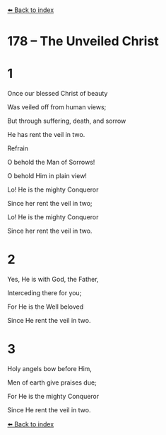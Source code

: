 [⬅️ Back to index](../README.md)

# 178 – The Unveiled Christ





# 1

Once our blessed Christ of beauty

Was veiled off from human views;

But through suffering, death, and sorrow

He has rent the veil in two.



Refrain

O behold the Man of Sorrows!

O behold Him in plain view!

Lo! He is the mighty Conqueror

Since her rent the veil in two;

Lo! He is the mighty Conqueror

Since her rent the veil in two.



# 2

Yes, He is with God, the Father,

Interceding there for you;

For He is the Well beloved

Since He rent the veil in two.



# 3

Holy angels bow before Him,

Men of earth give praises due;

For He is the mighty Conqueror

Since He rent the veil in two.

[⬅️ Back to index](../README.md)
